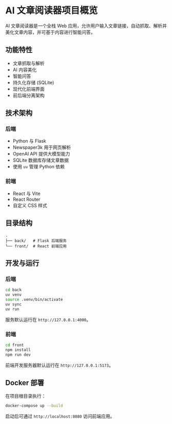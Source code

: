 # AI 文章阅读器项目概览

AI 文章阅读器是一个全栈 Web 应用，允许用户输入文章链接，自动抓取、解析并美化文章内容，并可基于内容进行智能问答。

## 功能特性
- 文章抓取与解析
- AI 内容美化
- 智能问答
- 持久化存储 (SQLite)
- 现代化前端界面
- 前后端分离架构

## 技术架构
### 后端
- Python 与 Flask
- Newspaper3k 用于网页解析
- OpenAI API 提供大模型能力
- SQLite 数据库存储文章数据
- 使用 `uv` 管理 Python 依赖

### 前端
- React 与 Vite
- React Router
- 自定义 CSS 样式

## 目录结构
```
.
├── back/   # Flask 后端服务
└── front/  # React 前端应用
```

## 开发与运行
### 后端
```bash
cd back
uv venv
source .venv/bin/activate
uv sync
uv run
```
服务默认运行在 `http://127.0.0.1:4000`。

### 前端
```bash
cd front
npm install
npm run dev
```
前端开发服务器默认运行在 `http://127.0.0.1:5173`。

## Docker 部署
在项目根目录执行：
```bash
docker-compose up --build
```
启动后可通过 `http://localhost:8080` 访问前端应用。
